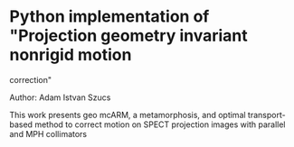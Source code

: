 # Python implementation of "Projection geometry invariant nonrigid motion
correction"

Author: Adam Istvan Szucs

This work presents geo mcARM, a metamorphosis, and optimal transport-based method to correct motion on SPECT projection images with parallel and MPH collimators